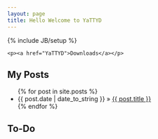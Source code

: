 ```yaml
---
layout: page
title: Hello Welcome to YaTTYD
---
```

{% include JB/setup %}

	<p><a href="YaTTYD">Downloads</a></p>

    
## My Posts

<ul class="posts">
  {% for post in site.posts %}
    <li><span>{{ post.date | date_to_string }}</span> &raquo; <a href="{{ BASE_PATH }}{{ post.url }}">{{ post.title }}</a></li>
  {% endfor %}
</ul>

<!-- BEGIN: Powered by Supercounters.com -->
<script type="text/javascript" src="http://widget.supercounters.com/texthit.js"></script>
<script type="text/javascript">var sc_texthit_var = sc_texthit_var || [];sc_text_hit(548097,"","ffffff");</script>

<!-- END: Powered by Supercounters.com -->
<!-- END: Powered by Supercounters.com -->

## To-Do



